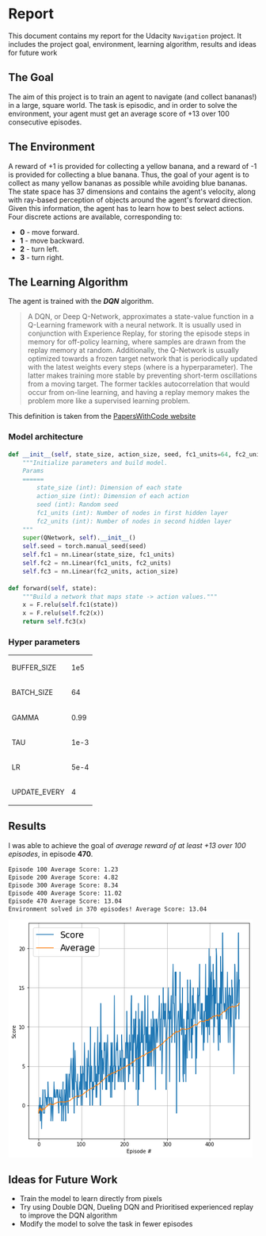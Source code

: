 # Report
This document contains my report for the Udacity `Navigation` project. It includes the project goal, environment, learning algorithm, results and ideas for future work

## The Goal

The aim of this project is to train an agent to navigate (and collect bananas!) in a large, square world.
The task is episodic, and in order to solve the environment, your agent must get an average score of +13 over 100 consecutive episodes.


## The Environment

A reward of +1 is provided for collecting a yellow banana, and a reward of -1 is provided for collecting a blue banana. Thus, the goal of your agent is to collect as many yellow bananas as possible while avoiding blue bananas.
The state space has 37 dimensions and contains the agent's velocity, along with ray-based perception of objects around the agent's forward direction. Given this information, the agent has to learn how to best select actions. Four discrete actions are available, corresponding to:

- **0** - move forward.
- **1** - move backward.
- **2** - turn left.
- **3** - turn right.

## The Learning Algorithm
The agent is trained with the **_DQN_** algorithm.
> A DQN, or Deep Q-Network, approximates a state-value function in a Q-Learning framework with a neural network. 
It is usually used in conjunction with Experience Replay, for storing the episode steps in memory for off-policy learning, where samples are drawn from the replay memory at random. Additionally, the Q-Network is usually optimized towards a frozen target network that is periodically updated with the latest weights every  steps (where  is a hyperparameter). The latter makes training more stable by preventing short-term oscillations from a moving target. The former tackles autocorrelation that would occur from on-line learning, and having a replay memory makes the problem more like a supervised learning problem.

This definition is taken from the [PapersWithCode website](https://paperswithcode.com/method/dqn)


### Model architecture
```python
def __init__(self, state_size, action_size, seed, fc1_units=64, fc2_units=64):
    """Initialize parameters and build model.
    Params
    ======
        state_size (int): Dimension of each state
        action_size (int): Dimension of each action
        seed (int): Random seed
        fc1_units (int): Number of nodes in first hidden layer
        fc2_units (int): Number of nodes in second hidden layer
    """
    super(QNetwork, self).__init__()
    self.seed = torch.manual_seed(seed)
    self.fc1 = nn.Linear(state_size, fc1_units)
    self.fc2 = nn.Linear(fc1_units, fc2_units)
    self.fc3 = nn.Linear(fc2_units, action_size)

def forward(self, state):
    """Build a network that maps state -> action values."""
    x = F.relu(self.fc1(state))
    x = F.relu(self.fc2(x))
    return self.fc3(x)
```

### Hyper parameters

|                                            |                                          |
| :----------------------------------------- | :--------------------------------------- |
| <p align="left">BUFFER_SIZE</p>            | <p align="left">1e5</p>                  |
| <p align="left">BATCH_SIZE</p>             | <p align="left">64</p>                   |
| <p align="left">GAMMA</p>                  | <p align="left">0.99</p>                 |
| <p align="left">TAU</p>                    | <p align="left">1e-3</p>                 |
| <p align="left">LR</p>                     | <p align="left">5e-4</p>                 |
| <p align="left">UPDATE_EVERY</p>           | <p align="left">4</p>                    |

## Results

I was able to achieve the goal of _average reward of at least +13 over 100 episodes_, in episode **470**.

```angular2html
Episode 100	Average Score: 1.23
Episode 200	Average Score: 4.82
Episode 300	Average Score: 8.34
Episode 400	Average Score: 11.02
Episode 470	Average Score: 13.04
Environment solved in 370 episodes!	Average Score: 13.04
```
![alt text](./score_chart.png)

## Ideas for Future Work

- Train the model to learn directly from pixels
- Try using Double DQN, Dueling DQN and Prioritised experienced replay to improve the DQN algorithm
- Modify the model to solve the task in fewer episodes